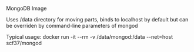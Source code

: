 MongoDB Image

Uses /data directory for moving parts, binds to localhost by default but can be overriden by command-line parameters of mongod

Typical usage:
docker run -it --rm -v /data/mongod:/data --net=host scf37/mongod

